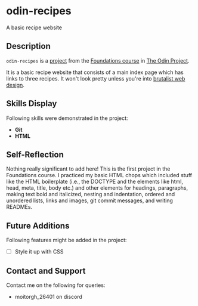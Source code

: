 # odin-recipes
A basic recipe website

## Description
`odin-recipes` is a [project](https://www.theodinproject.com/lessons/foundations-recipes) from the [Foundations course](https://www.theodinproject.com/paths/foundations/courses/foundations) in [The Odin Project](https://www.theodinproject.com/about).

It is a basic recipe website that consists of a main index page which has links to three recipes. It won't look pretty unless you're into [brutalist web design](https://brutalistwebsites.com/).

## Skills Display
Following skills were demonstrated in the project:
  * **Git**
  * **HTML**

## Self-Reflection
Nothing really significant to add here! This is the first project in the Foundations course. I practiced my basic HTML chops which included stuff like the HTML boilerplate (i.e., the DOCTYPE and the elements like html, head, meta, title, body etc.) and other elements for headings, paragraphs, making text bold and italicized, nesting and indentation, ordered and unordered lists, links and images, git commit messages, and writing READMEs.

## Future Additions
Following features might be added in the project:
- [ ] Style it up with CSS

## Contact and Support
Contact me on the following for queries:
  * moitorgh_26401 on discord